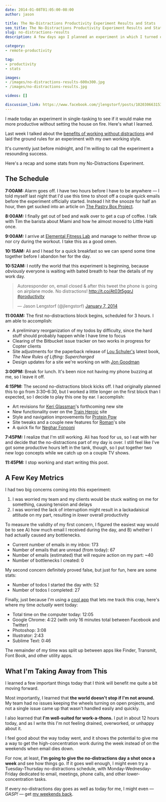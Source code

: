 ```yaml
---
date: 2014-01-08T01:05:00-08:00
author: jason

title: The No-Distractions Productivity Experiment Results and Stats
seo_title: The No-Distractions Productivity Experiment Results and Stats
slug: no-distractions-results
description: A few days ago I planned an experiment in which I turned off email, the phone, and chat programs to focus on high-concentration work. These are the results.

category:
- remote-productivity

tag:
- productivity
- stats

images:
- /images/no-distractions-results-600x300.jpg
- /images/no-distractions-results.jpg

videos: []

discussion_link: https://www.facebook.com/jlengstorf/posts/10203066315366642
---
```

I made today an experiment in single-tasking to see if it would make me more productive without setting the house on fire. Here's what I learned.

Last week I talked about the [benefits of working without distractions][1] and laid the ground rules for an experiment with my own working style.

It's currently just before midnight, and I'm willing to call the experiment a resounding success.

Here's a recap and some stats from my No-Distractions Experiment.

## The Schedule

**7:00AM:** Alarm goes off. I have two hours before I have to be anywhere — I told myself last night that I'd use this time to shoot off a couple quick emails before the experiment officially started. Instead I hit the snooze for half an hour, then get sucked into an article on [The Pastry Box Project][2].

**8:00AM:** I finally get out of bed and walk over to get a cup of coffee. I talk with Tim the barista about Miami and how he almost moved to Little Haiti once.

**9:00AM:** I arrive at [Elemental Fitness Lab][3] and manage to neither throw up nor cry during the workout. I take this as a good omen.

**10:15AM:** Ali and I head for a quick breakfast so we can spend some time together before I abandon her for the day.

**10:52AM:** I notify the world that this experiment is beginning, because *obviously* everyone is waiting with bated breath to hear the details of my work day.

<blockquote class="twitter-tweet" lang="en"><p lang="en" dir="ltr">Autoresponder on, email closed &amp; after this tweet the phone is going on airplane mode. No distractions! <a href="http://t.co/At03t5gqrJ">http://t.co/At03t5gqrJ</a> <a href="https://twitter.com/hashtag/productivity?src=hash">#productivity</a></p>&mdash; Jason Lengstorf (@jlengstorf) <a href="https://twitter.com/jlengstorf/status/420629077381246976">January 7, 2014</a></blockquote>
<script async src="//platform.twitter.com/widgets.js" charset="utf-8"></script>

**11:00AM:** The first no-distractions block begins, scheduled for 3 hours. I am able to accomplish:

*   A preliminary reorganization of my todos by difficulty, since the hard stuff should probably happen while I have time to focus
*   Clearing of the Bitbucket issue tracker on two works in progress for Copter clients
*   Site adjustments for the paperback release of [Lou Schuler's][4] latest book, *The New Rules of Lifting: Supercharged*
*   Design updates for a site we're working on with [Jon Goodman][5]

**3:00PM:** Break for lunch. It's been nice not having my phone buzzing at me, so I leave it off.

**4:15PM:** The second no-distractions block kicks off. I had originally planned this to go from 3:30–6:30, but I worked a little longer on the first block than I expected, so I decide to play this one by ear. I accomplish:

*   Art revisions for [Keri Glassman][6]'s forthcoming new site
*   New functionality over on the [Train Heroic][7] site
*   Style and navigation improvements for [Protein Pow][8]
*   Site tweaks and a couple new features for [Roman][9]'s site
*   A quick fix for [Neghar Fonooni][10]

**7:45PM:** I realize that I'm still working. Ali has food for us, so I eat with her and decide that the no-distractions part of my day is over. I still feel like I've got some productive hours left in the tank, though, so I put together two new logo concepts while we catch up on a couple TV shows.

**11:45PM:** I stop working and start writing this post.

## A Few Key Metrics

I had two big concerns coming into this experiment:

1.  I was worried my team and my clients would be stuck waiting on me for something, causing tension and delays
2.  I was worried the lack of interruption might result in a lackadaisical attitude on my part, resulting in *lower* overall productivity

To measure the validity of my first concern, I figured the easiest way would be to see A) how much email I received during the day, and B) whether I had actually caused any bottlenecks.

*   Current number of emails in my inbox: 173
*   Number of emails that are unread (from today): 67
*   Number of emails (estimated) that will require action on my part: ~40
*   Number of bottlenecks I created: 0

My second concern definitely proved false, but just for fun, here are some stats:

*   Number of todos I started the day with: 52
*   Number of todos I completed: 27

Finally, just because I'm using a [cool app][11] that lets me track this crap, here's where my time *actually* went today:

*   Total time on the computer today: 12:05
*   Google Chrome: 4:22 (with only 16 minutes total between Facebook and Twitter)
*   Photoshop: 3:08
*   Illustrator: 2:43
*   Sublime Text: 0:46

The remainder of my time was split up between apps like Finder, Transmit, Font Book, and other utility apps.

## What I'm Taking Away from This

I learned a few important things today that I think will benefit me quite a bit moving forward.

Most importantly, I learned that **the world doesn't stop if I'm not around.** My team had no issues keeping the wheels turning on open projects, and not a single issue came up that wasn't handled easily and quickly.

I also learned that **I'm well-suited for work-a-thons.** I put in about 12 hours today, and as I write this I'm not feeling drained, overworked, or unhappy about it.

I feel good about the way today went, and it shows the potential to give me a way to get the high-concentration work during the week instead of on the weekends when email dies down.

For now, at least, **I'm going to give the no-distractions day a shot once a week** and see how things go. If it goes well enough, I might even try a Tuesday-Thursday no-distractions schedule, with Monday-Wednesday-Friday dedicated to email, meetings, phone calls, and other lower-concentration tasks.

If every no-distractions day goes as well as today for me, I might even — *GASP!* — get [my weekends back][12].

 [1]: http://lengstorf.com/no-distractions-experiment/
 [2]: https://the-pastry-box-project.net/
 [3]: http://elementalfitnesslab.com/
 [4]: http://louschuler.com/
 [5]: https://twitter.com/jon_ptdc
 [6]: http://www.nutritiouslife.com/
 [7]: http://trainheroic.com/
 [8]: http://www.proteinpow.com/
 [9]: http://www.romanfitnesssystems.com/
 [10]: http://negharfonooni.com/
 [11]: http://timingapp.com/
 [12]: http://lengstorf.com/losing-the-weekend/
